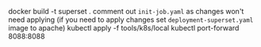 docker build -t superset .
comment out `init-job.yaml` as changes won't need applying (if you need to apply changes set `deployment-superset.yaml` image to apache)
kubectl apply -f tools/k8s/local
kubectl port-forward <pod>  8088:8088
